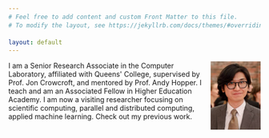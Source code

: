 ```yaml
---
# Feel free to add content and custom Front Matter to this file.
# To modify the layout, see https://jekyllrb.com/docs/themes/#overriding-theme-defaults

layout: default
---
```


<img src="/images/liang.jpg" style="float:right;width:100px;margin=10px">

I am a Senior Research Associate in the Computer Laboratory, affiliated with Queens' College, supervised by Prof. Jon Crowcroft, and mentored by Prof. Andy Hopper. I teach and am an Associated Fellow in Higher Education Academy. I am now a visiting researcher focusing on scientific computing, parallel and distributed computing, applied machine learning. Check out my previous work.
